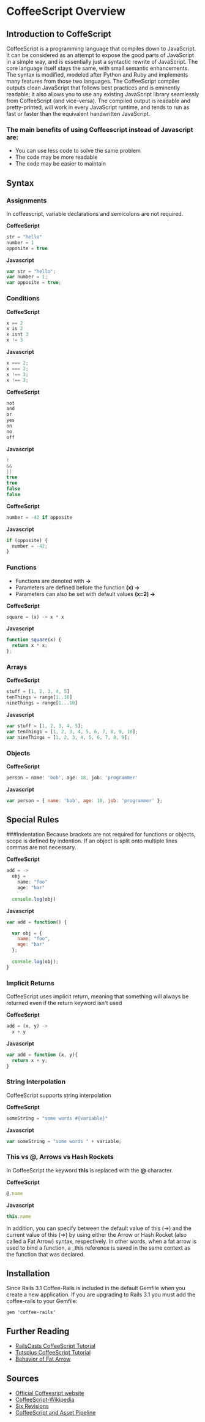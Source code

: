# CoffeeScript Overview

## Introduction to CoffeScript
CoffeeScript is a programming language that compiles down to JavaScript. It can be considered as an attempt to expose the good parts of JavaScript in a simple way,
and is essentially just a syntactic rewrite of JavaScript. The core language itself stays the same, with small semantic enhancements. The syntax is modified, modeled after
Python and Ruby and implements many features from those two languages. The CoffeeScript compiler outputs clean JavaScript that follows best practices and is eminently readable; it also allows you to use any existing JavaScript library seamlessly from CoffeeScript (and vice-versa).
The compiled output is readable and pretty-printed, will work in every JavaScript runtime, and tends to run as fast or faster than the equivalent handwritten JavaScript.

### The main benefits of using Coffeescript instead of Javascript are:
* You can use less code to solve the same problem
* The code may be more readable
* The code may be easier to maintain


## Syntax

### Assignments
In coffeescript, variable declarations and semicolons are not required.

**CoffeeScript**
```javascript
str = "hello"
number = 1 
opposite = true
```
**Javascript**
```javascript
var str = "hello";
var number = 1; 
var opposite = true;
```

### Conditions
**CoffeeScript**
```javascript
x == 2
x is 2
x isnt 3
x != 3
```
**Javascript**
```javascript
x === 2;
x === 2;
x !== 3;
x !== 3;
```

**CoffeeScript**
```javascript
not
and
or
yes
on
no
off
```
**Javascript**
```javascript
!
&&
||
true
true
false
false
```

**CoffeeScript**
```javascript
number = -42 if opposite
```
**Javascript**
```javascript
if (opposite) { 
  number = -42; 
} 
```

### Functions
* Functions are denoted with **->**
* Parameters are defined before the function **(x) ->**
* Parameters can also be set with default values **(x=2) ->**

**CoffeeScript**
```javascript
square = (x) -> x * x
```
**Javascript**
```javascript
function square(x) { 
  return x * x; 
}; 
```

### Arrays
**CoffeeScript**
```javascript
stuff = [1, 2, 3, 4, 5]
tenThings = range[1..10]
nineThings = range[1...10]
```
**Javascript**
```javascript
var stuff = [1, 2, 3, 4, 5];
var tenThings = [1, 2, 3, 4, 5, 6, 7, 8, 9, 10];
var nineThings = [1, 2, 3, 4, 5, 6, 7, 8, 9];
```

### Objects
**CoffeeScript**
```javascript
person = name: 'bob', age: 18, job: 'programmer'
```
**Javascript**
```javascript
var person = { name: 'bob', age: 18, job: 'programmer' };
```

## Special Rules

###Indentation
Because brackets are not required for functions or objects, scope is defined by indention. If an object is split onto multiple lines commas are not necessary.

**CoffeeScript**
```javascript
add = ->
  obj =
    name: "foo"
    age: "bar"
    
  console.log(obj)
```
**Javascript**
```javascript
var add = function() {

  var obj = {
    name: "foo",
    age: "bar"
  };
  
  console.log(obj);
}
```

### Implicit Returns
CoffeeScript uses implicit return, meaning that something will always be returned even if the return keyword isn't used

**CoffeeScript**
```javascript
add = (x, y) ->
  x + y
```
**Javascript**
```javascript
var add = function (x, y){
  return x + y;
}
```

### String Interpolation
CoffeeScript supports string interpolation

**CoffeeScript**
```javascript
someString = "some words #{variable}"
```
**Javascript**
```javascript
var someString = "some words " + variable;
```

### This vs @, Arrows vs Hash Rockets
In CoffeeScript the keyword **this** is replaced with the **@** character. 

**CoffeeScript**
```javascript
@.name
```
**Javascript**
```javascript
this.name
```

In addition, you can specify between the default value of this (->) and the current value of this (=>) by using either the Arrow or Hash Rocket (also called a Fat Arrow) syntax, respectively. In other words, when a fat arrow is used to bind a function, a _this reference is saved in the same context as the function that was declared.


## Installation

Since Rails 3.1 Coffee-Rails is included in the default Gemfile when you create a new application. If you are upgrading to Rails 3.1 you must add the coffee-rails to your Gemfile:

    gem 'coffee-rails'

## Further Reading

* [RailsCasts CoffeeScript Tutorial](http://railscasts.com/episodes/267-coffeescript-basics)
* [Tutsplus CoffeeScript Tutorial](http://code.tutsplus.com/tutorials/rocking-out-with-coffeescript--net-17027)
* [Behavior of Fat Arrow](http://jaketrent.com/post/behavior-of-coffeescript-fat-arrow/)

## Sources

* [Official Coffeesript website](http://coffeescript.org/)
* [CoffeeScript-Wikipedia](http://en.wikipedia.org/wiki/CoffeeScript)
* [Six Revisions](http://sixrevisions.com/javascript/coffeescript-basics/)
* [CoffeeScript and Asset Pipeline](http://guides.rubyonrails.org/asset_pipeline.html)
